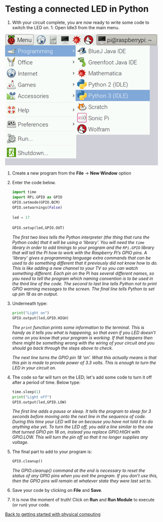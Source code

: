 # Testing a connected LED in Python

1. With your circuit complete, you are now ready to write some code to switch the LED on. 1. Open Idle3 from the main menu.

![Open Idle3](images/open_idle.png)

1. Create a new program from the **File** -> **New Window** option

1. Enter the code below.

    ```python
    import time
    import RPi.GPIO as GPIO
    GPIO.setmode(GPIO.BCM)
    GPIO.setwarnings(False)

    led = 17

    GPIO.setup(led,GPIO.OUT)
    ```
    *The first two lines tells the Python interpreter (the thing that runs the Python code) that it will be using a ‘library’. You will need the `time` library in order to add timings to your program and the `RPi.GPIO` library that will tell the Pi how to work with the Raspberry Pi’s GPIO pins. A ‘library’ gives a programming language extra commands that can be used to do something different that it previously did not know how to do. This is like adding a new channel to your TV so you can watch something different. Each pin on the Pi has several different names, so you need to tell the program which naming convention is to be used in the third line of the code. The second to last line tells Python not to print GPIO warning messages to the screen. The final line tells Python to set up pin 18 as an output.*

1. Underneath type:

    ```python
    print("Light on")
    GPIO.output(led,GPIO.HIGH)
    ```
    *The `print` function prints some information to the terminal. This is handy as it tells you what is happening, so that even if you LED doesn't come on you know that your program is working. If that happens then there might be something wrong with the wiring of your circuit and you should go back through the steps above to check.*

    *The next line turns the GPIO pin 18 ‘on’. What this actually means is that this pin is made to provide power of 3.3 volts. This is enough to turn the LED in your circuit on.*

1. The code so far will turn on the LED; let's add some code to turn it off after a period of time. Below type:

    ```python
    time.sleep(1)
    print("Light off")
    GPIO.output(led,GPIO.LOW)
    ```
    *The first line adds a pause or sleep. It tells the program to sleep for 3 seconds before moving onto the next line in the sequence of code. During this time your LED will be on because you have not told it to do anything else yet. To turn the LED off, you add a line similar to the one that turned GPIO pin 18 on, instead you replace GPIO.HIGH with GPIO.LOW. This will turn the pin off so that it no longer supplies any voltage.*

1. The final part to add to your program is:

    ```python
    GPIO.cleanup()
    ```

    *The GPIO.cleanup() command at the end is necessary to reset the status of any GPIO pins when you exit the program. If you don’t use this, then the GPIO pins will remain at whatever state they were last set to.*

1.	Save your code by clicking on **File** and **Save**.

1. It is now the moment of truth! Click on **Run** and **Run Module** to execute (or run) your code.

[Back to getting started with physical computing](worksheet.md)
